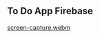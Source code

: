 ## To Do App Firebase

[screen-capture.webm](https://github.com/Saqib-Sizan-Khan/Flutter_repo/assets/77047241/8956585d-77a7-4a6a-bbf3-85f05571c5e3)
